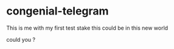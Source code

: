 # congenial-telegram
This is me with my first test stake this could be in this new world


could you ?
